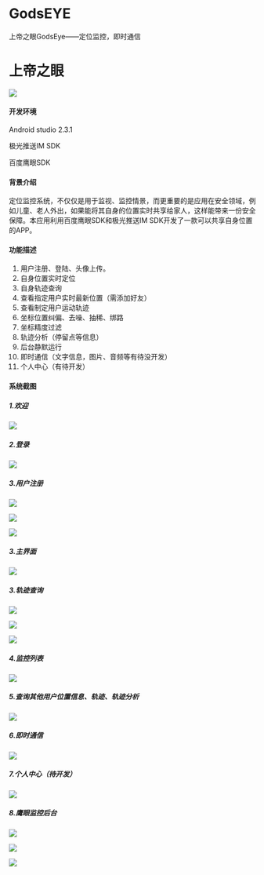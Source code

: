 # GodsEYE
上帝之眼GodsEye——定位监控，即时通信

# 上帝之眼

![](https://images2018.cnblogs.com/blog/1192699/201803/1192699-20180303194919917-1049469799.png)
####  开发环境
Android studio 2.3.1

极光推送IM SDK

百度鹰眼SDK


#### 背景介绍
定位监控系统，不仅仅是用于监视、监控情景，而更重要的是应用在安全领域，例如儿童、老人外出，如果能将其自身的位置实时共享给家人，这样能带来一份安全保障。本应用利用百度鹰眼SDK和极光推送IM SDK开发了一款可以共享自身位置的APP。

#### 功能描述
1. 用户注册、登陆、头像上传。
2. 自身位置实时定位
3. 自身轨迹查询
4. 查看指定用户实时最新位置（需添加好友）
5. 查看制定用户运动轨迹
6. 坐标位置纠偏、去噪、抽稀、绑路
7. 坐标精度过滤
8. 轨迹分析（停留点等信息）
9. 后台静默运行
10. 即时通信（文字信息，图片、音频等有待没开发）
11. 个人中心（有待开发）

#### 系统截图
##### 1.欢迎
![](https://images2018.cnblogs.com/blog/1192699/201803/1192699-20180303152542843-1321096146.png)


##### 2.登录
![](https://images2018.cnblogs.com/blog/1192699/201803/1192699-20180303152720665-758634161.png)

##### 3.用户注册
![](https://images2018.cnblogs.com/blog/1192699/201803/1192699-20180303152805038-72013620.png)

![](https://images2018.cnblogs.com/blog/1192699/201803/1192699-20180303152833151-1617623320.png)

![](https://images2018.cnblogs.com/blog/1192699/201803/1192699-20180303152845351-1385472944.png)

##### 3.主界面
![](https://images2018.cnblogs.com/blog/1192699/201803/1192699-20180303152857727-898798339.png)

##### 3.轨迹查询

![](https://images2018.cnblogs.com/blog/1192699/201803/1192699-20180303152932823-1758503236.png)

![](https://images2018.cnblogs.com/blog/1192699/201803/1192699-20180303152943809-649368761.png)

![](https://images2018.cnblogs.com/blog/1192699/201803/1192699-20180303152953557-1536813685.png)

##### 4.监控列表

![](https://images2018.cnblogs.com/blog/1192699/201803/1192699-20180303153003854-797850311.png)

##### 5.查询其他用户位置信息、轨迹、轨迹分析

![](https://images2018.cnblogs.com/blog/1192699/201803/1192699-20180303153022119-1803261823.png)

##### 6.即时通信

![](https://images2018.cnblogs.com/blog/1192699/201803/1192699-20180303153033083-1146448682.png)

##### 7.个人中心（待开发）

![](https://images2018.cnblogs.com/blog/1192699/201803/1192699-20180303153046628-2094762161.png)

##### 8.鹰眼监控后台

![](https://images2018.cnblogs.com/blog/1192699/201803/1192699-20180303151959360-135387254.png)

![](https://images2018.cnblogs.com/blog/1192699/201803/1192699-20180303152015534-1191597356.png)

![](https://images2018.cnblogs.com/blog/1192699/201803/1192699-20180303152028262-2055607601.png)
